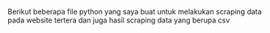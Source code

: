 Berikut beberapa file python yang saya buat untuk melakukan scraping data pada website tertera dan juga hasil scraping data yang berupa csv

